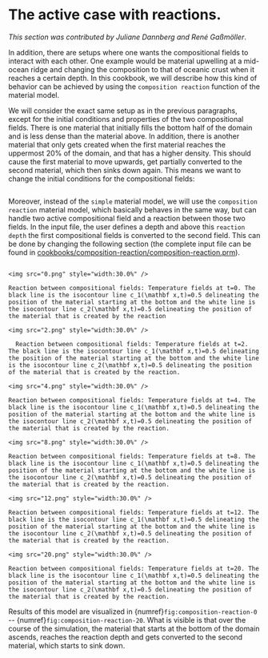 # The active case with reactions.

*This section was contributed by Juliane Dannberg and Ren&eacute;
Ga&szlig;m&ouml;ller*.

In addition, there are setups where one wants the compositional fields to
interact with each other. One example would be material upwelling at a
mid-ocean ridge and changing the composition to that of oceanic crust when it
reaches a certain depth. In this cookbook, we will describe how this kind of
behavior can be achieved by using the `composition reaction` function of the
material model.

We will consider the exact same setup as in the previous paragraphs, except
for the initial conditions and properties of the two compositional fields.
There is one material that initially fills the bottom half of the domain and
is less dense than the material above. In addition, there is another material
that only gets created when the first material reaches the uppermost 20% of
the domain, and that has a higher density. This should cause the first
material to move upwards, get partially converted to the second material,
which then sinks down again. This means we want to change the initial
conditions for the compositional fields:

```{literalinclude} initial.part.prm
```

Moreover, instead of the `simple` material model, we will use the
`composition reaction` material model, which basically behaves in the same
way, but can handle two active compositional field and a reaction between
those two fields. In the input file, the user defines a depth and above this
`reaction depth` the first compositional fields is converted to the second
field. This can be done by changing the following section (the complete input
file can be found in
[cookbooks/composition-reaction/composition-reaction.prm](https://www.github.com/geodynamics/aspect/blob/main/cookbooks/composition-reaction/composition-reaction.prm)).

```{literalinclude} material.part.prm
```

```{figure-md} fig:composition-reaction-0
<img src="0.png" style="width:30.0%" />

Reaction between compositional fields: Temperature fields at t=0. The black line is the isocontour line c_1(\mathbf x,t)=0.5 delineating the position of the material starting at the bottom and the white line is the isocontour line c_2(\mathbf x,t)=0.5 delineating the position of the material that is created by the reaction
```

```{figure-md} fig:composition-reaction-2
<img src="2.png" style="width:30.0%" />

  Reaction between compositional fields: Temperature fields at t=2. The black line is the isocontour line c_1(\mathbf x,t)=0.5 delineating the position of the material starting at the bottom and the white line is the isocontour line c_2(\mathbf x,t)=0.5 delineating the position of the material that is created by the reaction.
```

```{figure-md} fig:composition-reaction-4
<img src="4.png" style="width:30.0%" />

Reaction between compositional fields: Temperature fields at t=4. The black line is the isocontour line c_1(\mathbf x,t)=0.5 delineating the position of the material starting at the bottom and the white line is the isocontour line c_2(\mathbf x,t)=0.5 delineating the position of the material that is created by the reaction.
```

```{figure-md} fig:composition-reaction-8
<img src="8.png" style="width:30.0%" />

Reaction between compositional fields: Temperature fields at t=8. The black line is the isocontour line c_1(\mathbf x,t)=0.5 delineating the position of the material starting at the bottom and the white line is the isocontour line c_2(\mathbf x,t)=0.5 delineating the position of the material that is created by the reaction.
```

```{figure-md} fig:composition-reaction-12
<img src="12.png" style="width:30.0%" />

Reaction between compositional fields: Temperature fields at t=12. The black line is the isocontour line c_1(\mathbf x,t)=0.5 delineating the position of the material starting at the bottom and the white line is the isocontour line c_2(\mathbf x,t)=0.5 delineating the position of the material that is created by the reaction.
```

```{figure-md} fig:composition-reaction-20
<img src="20.png" style="width:30.0%" />

Reaction between compositional fields: Temperature fields at t=20. The black line is the isocontour line c_1(\mathbf x,t)=0.5 delineating the position of the material starting at the bottom and the white line is the isocontour line c_2(\mathbf x,t)=0.5 delineating the position of the material that is created by the reaction.
```

Results of this model are visualized in {numref}`fig:composition-reaction-0` -- {numref}`fig:composition-reaction-20`.
What is visible is
that over the course of the simulation, the material that starts at the bottom
of the domain ascends, reaches the reaction depth and gets converted to the
second material, which starts to sink down.
